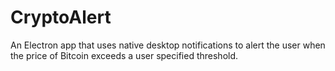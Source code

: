 # CryptoAlert

An Electron app that uses native desktop notifications to alert the user when the price of Bitcoin exceeds a user specified threshold. 
